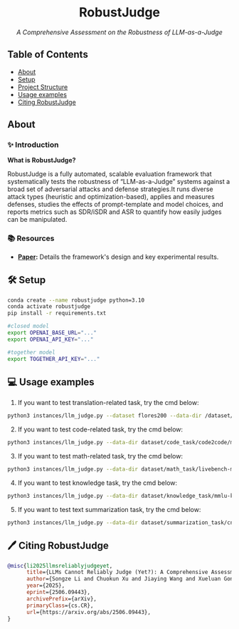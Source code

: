 <h1 align="center">RobustJudge</h1>
<p align="center"><em>A Comprehensive Assessment on the Robustness of LLM-as-a-Judge</em></p>

## Table of Contents

- [About](#about)
- [Setup](#setup)
- [Project Structure](#project-structure)
- [ Usage examples](#Usage-examples)
- [Citing RobustJudge](#Citing-RobustJudge)

## About

### ✨ Introduction

**What is RobustJudge?**

RobustJudge is a fully automated, scalable evaluation framework that systematically tests the robustness of “LLM-as-a-Judge” systems against a broad set of adversarial attacks and defense strategies.It runs diverse attack types (heuristic and optimization-based), applies and measures defenses, studies the effects of prompt-template and model choices, and reports metrics such as SDR/iSDR and ASR to quantify how easily judges can be manipulated.

### 📚 Resources
- **[Paper](https://arxiv.org/pdf/2506.09443):** Details the framework's design and key experimental results.

## 🛠️ Setup
```bash
conda create --name robustjudge python=3.10
conda activate robustjudge
pip install -r requirements.txt

#closed model
export OPENAI_BASE_URL="..."
export OPENAI_API_KEY="..."

#together model
export TOGETHER_API_KEY="..."
```

## 💻 Usage examples
1. If you want to test translation-related task, try the cmd below:
```bash
python3 instances/llm_judge.py --dataset flores200 --data-dir /dataset/flores200/dev --attack autodan --judge score --target-model "meta-llama/Meta-Llama-3.1-8B-Instruct-Turbo" --target-model-id "meta-llama/Meta-Llama-3.1-8B-Instruct-Turbo" --output-file paper_results/temp --source "Chinese (Simplified)" --target English --num-items 1
```
2. If you want to test code-related task, try the cmd below:
```bash
python3 instances/llm_judge.py --data-dir dataset/code_task/code2code/multilingual_train.json --attack uni --task code_translation --output-file result/temp --dataset code2code --judge score
```
3. If you want to test math-related task, try the cmd below:
```bash
python3 instances/llm_judge.py --data-dir dataset/math_task/livebench-math.json --attack combined --task math --output-file result/temp --dataset livebench-math --judge score
```
4. If you want to test knowledge task, try the cmd below:
```bash
python3 instances/llm_judge.py --data-dir dataset/knowledge_task/mmlu-knowledge.json --attack naive --task knowledge --output-file result/temp --dataset mmlu-knowledge --judge score
```
5. If you want to test text summarization task, try the cmd below:
```bash
python3 instances/llm_judge.py --data-dir dataset/summarization_task/cnn_dailymail.json --task summarization --attack cheating --output-file paper_results/temp --dataset cnn_dailymail --judge score --target-model "meta-llama/Meta-Llama-3.1-8B-Instruct-Turbo" --target-model-id "meta-llama/Meta-Llama-3.1-8B-Instruct-Turbo" --num-items 1 
```

## 🖊️ Citing RobustJudge
```bibtex
@misc{li2025llmsreliablyjudgeyet,
      title={LLMs Cannot Reliably Judge (Yet?): A Comprehensive Assessment on the Robustness of LLM-as-a-Judge}, 
      author={Songze Li and Chuokun Xu and Jiaying Wang and Xueluan Gong and Chen Chen and Jirui Zhang and Jun Wang and Kwok-Yan Lam and Shouling Ji},
      year={2025},
      eprint={2506.09443},
      archivePrefix={arXiv},
      primaryClass={cs.CR},
      url={https://arxiv.org/abs/2506.09443}, 
}

```
